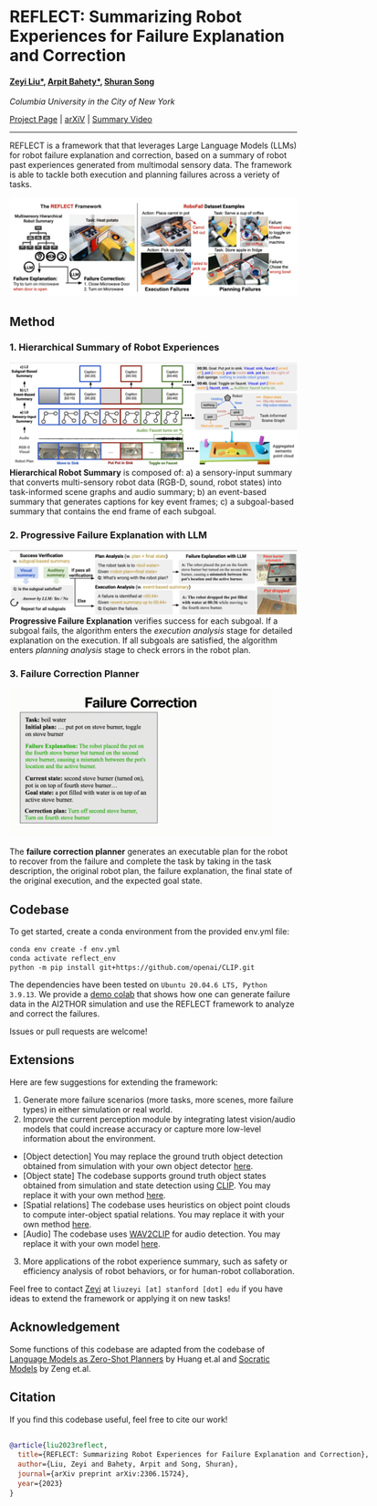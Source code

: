 # REFLECT: Summarizing Robot Experiences for Failure Explanation and Correction
#### [Zeyi Liu*](https://lzylucy.github.io/), [Arpit Bahety*](https://arpitrf.github.io/), [Shuran Song](https://shurans.github.io/)

_Columbia University in the City of New York_


[Project Page](https://robot-reflect.github.io/) | [arXiV](https://arxiv.org/abs/2306.15724) | [Summary Video](https://www.youtube.com/watch?v=Proiua4NNTk)

---
REFLECT is a framework that that leverages Large Language Models (LLMs) for robot failure explanation and correction, based on a summary of robot past experiences generated from multimodal sensory data. The framework is able to tackle both execution and planning failures across a veriety of tasks.

![Teaser](figs/teaser.png)

## Method
### 1. Hierarchical Summary of Robot Experiences
![Summary](figs/method-summary.jpg)
**Hierarchical Robot Summary** is composed of: a) a sensory-input summary that converts multi-sensory robot data (RGB-D, sound, robot states) into task-informed scene graphs and audio summary; b) an event-based summary that generates captions for key event frames; c) a subgoal-based summary that contains the end frame of each subgoal.

### 2. Progressive Failure Explanation with LLM
![Reasoning](figs/method-reasoning.jpg)
**Progressive Failure Explanation** verifies success for each subgoal. If a subgoal fails, the algorithm enters the *execution analysis* stage for detailed explanation on the execution. If all subgoals are satisfied, the algorithm enters *planning analysis* stage to check errors in the robot plan.

### 3. Failure Correction Planner
<img src="figs/method-correction.gif" width="460" height="260"/>

The **failure correction planner** generates an executable plan for the robot to recover from the failure and complete the task by taking in the task description, the original robot plan, the failure explanation, the final state of the original execution, and the expected goal state.


## Codebase
To get started, create a conda environment from the provided env.yml file:
```
conda env create -f env.yml
conda activate reflect_env
python -m pip install git+https://github.com/openai/CLIP.git
```

The dependencies have been tested on `Ubuntu 20.04.6 LTS, Python 3.9.13`.
We provide a [demo colab](https://github.com/lzylucy/reflect/blob/main/demo.ipynb) that shows how one can generate failure data in the AI2THOR simulation and use the REFLECT framework to analyze and correct the failures. 

Issues or pull requests are welcome!

## Extensions
Here are few suggestions for extending the framework:
1. Generate more failure scenarios (more tasks, more scenes, more failure types) in either simulation or real world.
2. Improve the current perception module by integrating latest vision/audio models that could increase accuracy or capture more low-level information about the environment.
- [Object detection] You may replace the ground truth object detection obtained from simulation with your own object detector [here](https://github.com/lzylucy/reflect/blob/736dfd79f06775e1374b6090b3aad953b8a11cb5/main/get_local_sg.py#L38).
- [Object state] The codebase supports ground truth object states obtained from simulation and state detection using [CLIP](https://github.com/openai/CLIP). You may replace it with your own method [here](https://github.com/lzylucy/reflect/blob/736dfd79f06775e1374b6090b3aad953b8a11cb5/main/scene_graph.py#L291C55-L291C55).
- [Spatial relations] The codebase uses heuristics on object point clouds to compute inter-object spatial relations. You may replace it with your own method [here](https://github.com/lzylucy/reflect/blob/736dfd79f06775e1374b6090b3aad953b8a11cb5/main/scene_graph.py#L246).
- [Audio] The codebase uses [WAV2CLIP](https://github.com/descriptinc/lyrebird-wav2clip) for audio detection. You may replace it with your own model [here](https://github.com/lzylucy/reflect/blob/736dfd79f06775e1374b6090b3aad953b8a11cb5/main/audio.py#L32).
3. More applications of the robot experience summary, such as safety or efficiency analysis of robot behaviors, or for human-robot collaboration.

Feel free to contact [Zeyi](https://lzylucy.github.io/) at `liuzeyi [at] stanford [dot] edu` if you have ideas to extend the framework or applying it on new tasks!

## Acknowledgement
Some functions of this codebase are adapted from the codebase of [Language Models as Zero-Shot Planners](https://github.com/huangwl18/language-planner) by Huang et.al and [Socratic Models](https://github.com/google-research/google-research/tree/master/socraticmodels) by Zeng et.al.

## Citation
If you find this codebase useful, feel free to cite our work!
<div style="display:flex;">
<div>

```bibtex
@article{liu2023reflect,
  title={REFLECT: Summarizing Robot Experiences for Failure Explanation and Correction},
  author={Liu, Zeyi and Bahety, Arpit and Song, Shuran},
  journal={arXiv preprint arXiv:2306.15724},
  year={2023}
}
```
